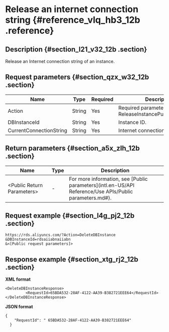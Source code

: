 # Release an internet connection string {#reference_vlq_hb3_12b .reference}

## Description {#section_l21_v32_12b .section}

Release an Internet connection string of an instance.

## Request parameters {#section_qzx_w32_12b .section}

|Name|Type|Required|Description|
|----|----|--------|-----------|
|Action|String|Yes|Required parameter. Value: ReleaseInstancePublicConnection.|
|DBInstanceId|String|Yes|Instance ID.|
|CurrentConnectionString|String|Yes|Internet connection string.|

## Return parameters {#section_a5x_zlh_12b .section}

|Name|Type|Description|
|----|----|-----------|
|<Public Return Parameters\>|-|For more information, see [Public parameters](intl.en-US/API Reference/Use APIs/Public parameters.md#).|

## Request example {#section_l4g_pj2_12b .section}

```
https://rds.aliyuncs.com/?Action=DeleteDBInstance
&DBInstanceId=rdsaiiabnaiiabn
&<[Public request parameters]>
```

## Response example {#section_xtg_rj2_12b .section}

**XML format**

```
<DeleteDBInstanceResponse>  
         <RequestId>65BDA532-28AF-4122-AA39-B382721EEE64</RequestId>
</DeleteDBInstanceResponse>
```

**JSON format**

```
{
    "RequestId": " 65BDA532-28AF-4122-AA39-B382721EEE64"
  }
```

